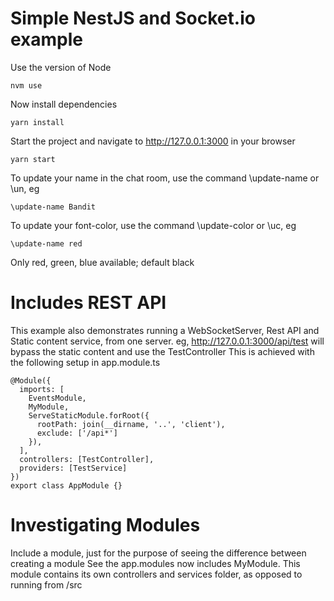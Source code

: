 # Simple NestJS and Socket.io example

Use the version of Node 
```
nvm use
```

Now install dependencies
```
yarn install
```

Start the project and navigate to http://127.0.0.1:3000 in your browser
```
yarn start
```

To update your name in the chat room, use the command \update-name or \un, eg
```
\update-name Bandit
```

To update your font-color, use the command \update-color or \uc, eg
```
\update-name red
```
Only red, green, blue available; default black

# Includes REST API
This example also demonstrates running a WebSocketServer, Rest API and Static content service, from one server.
eg, http://127.0.0.1:3000/api/test will bypass the static content and use the TestController
This is achieved with the following setup in app.module.ts
```
@Module({
  imports: [
    EventsModule,
    MyModule,
    ServeStaticModule.forRoot({
      rootPath: join(__dirname, '..', 'client'),
      exclude: ['/api*']
    }),
  ],
  controllers: [TestController],
  providers: [TestService]
})
export class AppModule {}
```

# Investigating Modules
Include a module, just for the purpose of seeing the difference between creating a module
See the app.modules now includes MyModule.
This module contains its own controllers and services folder, as opposed to running from /src